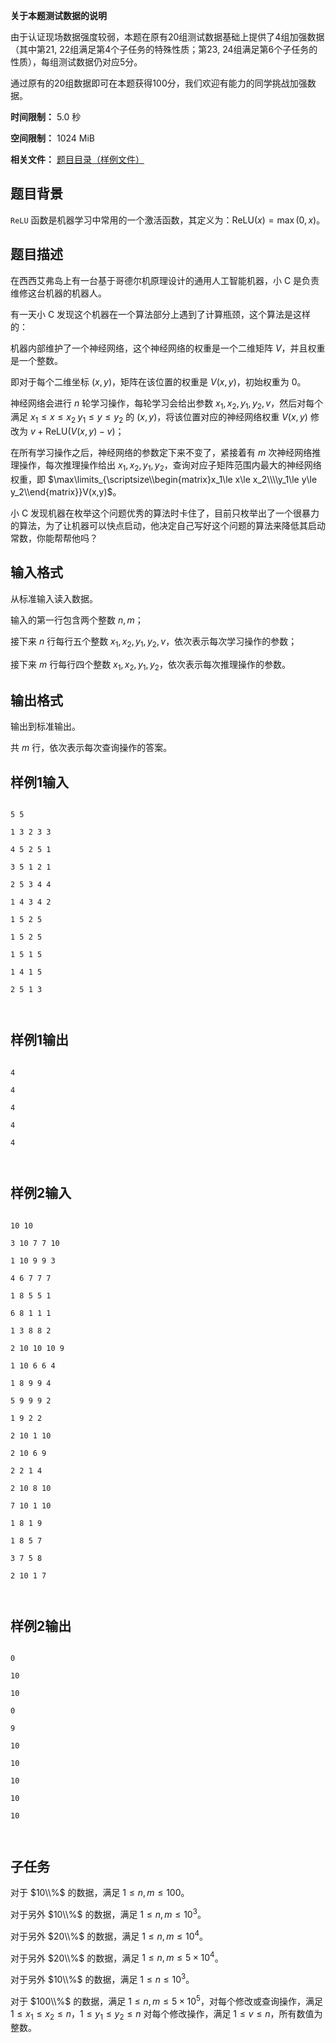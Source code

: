 <div class="alert alert-info" role="alert">
<strong><i class="glyphicon glyphicon-info-sign"></i> 关于本题测试数据的说明</strong> <br/>
由于认证现场数据强度较弱，本题在原有20组测试数据基础上提供了4组加强数据（其中第21, 22组满足第4个子任务的特殊性质；第23, 24组满足第6个子任务的性质），每组测试数据仍对应5分。
通过原有的20组数据即可在本题获得100分，我们欢迎有能力的同学挑战加强数据。
</div>



**时间限制：** 5.0 秒 


**空间限制：** 1024 MiB

**相关文件：** [题目目录（样例文件）](examples/CSP202406-5.zip)




## 题目背景

`ReLU` 函数是机器学习中常用的一个激活函数，其定义为：$\mathrm{ReLU}(x)=\max(0,x)$。

## 题目描述

在西西艾弗岛上有一台基于哥德尔机原理设计的通用人工智能机器，小 C 是负责维修这台机器的机器人。

有一天小 C 发现这个机器在一个算法部分上遇到了计算瓶颈，这个算法是这样的：

机器内部维护了一个神经网络，这个神经网络的权重是一个二维矩阵 $V$，并且权重是一个整数。

即对于每个二维坐标 $(x,y)$，矩阵在该位置的权重是 $V(x,y)$，初始权重为 $0$。

神经网络会进行 $n$ 轮学习操作，每轮学习会给出参数 $x_1,x_2,y_1,y_2,v$，然后对每个满足 $x_1 \le x \le x_2\;y_1 \le y \le y_2$ 的 $(x,y)$，将该位置对应的神经网络权重 $V(x,y)$ 修改为 $v + \mathrm{ReLU}(V(x,y) - v)$；

在所有学习操作之后，神经网络的参数定下来不变了，紧接着有 $m$ 次神经网络推理操作，每次推理操作给出 $x_1,x_2,y_1,y_2$，查询对应子矩阵范围内最大的神经网络权重，即 $\max\limits_{\scriptsize\\begin{matrix}x_1\le x\le x_2\\\\y_1\le y\le y_2\\end{matrix}}V(x,y)$。

小 C 发现机器在枚举这个问题优秀的算法时卡住了，目前只枚举出了一个很暴力的算法，为了让机器可以快点启动，他决定自己写好这个问题的算法来降低其启动常数，你能帮帮他吗？

## 输入格式

从标准输入读入数据。

输入的第一行包含两个整数 $n,m$；

接下来 $n$ 行每行五个整数 $x_1,x_2,y_1,y_2,v$，依次表示每次学习操作的参数；

接下来 $m$ 行每行四个整数 $x_1,x_2,y_1,y_2$，依次表示每次推理操作的参数。

## 输出格式

输出到标准输出。

共 $m$ 行，依次表示每次查询操作的答案。








## 样例1输入

```plain
5 5
1 3 2 3 3
4 5 2 5 1
3 5 1 2 1
2 5 3 4 4
1 4 3 4 2
1 5 2 5
1 5 2 5
1 5 1 5
1 4 1 5
2 5 1 3

```



## 样例1输出

```plain
4
4
4
4
4

```









## 样例2输入

```plain
10 10
3 10 7 7 10
1 10 9 9 3
4 6 7 7 7
1 8 5 5 1
6 8 1 1 1
1 3 8 8 2
2 10 10 10 9
1 10 6 6 4
1 8 9 9 4
5 9 9 9 2
1 9 2 2
2 10 1 10
2 10 6 9
2 2 1 4
2 10 8 10
7 10 1 10
1 8 1 9
1 8 5 7
3 7 5 8
2 10 1 7

```



## 样例2输出

```plain
0
10
10
0
9
10
10
10
10
10

```


## 子任务

对于 $10\\%$ 的数据，满足 $1\le n,m\le 100$。

对于另外 $10\\%$ 的数据，满足 $1\le n,m\le 10^3$。

对于另外 $20\\%$ 的数据，满足 $1\le n,m\le 10^4$。

对于另外 $20\\%$ 的数据，满足 $1\le n,m\le 5\times 10^4$。

对于另外 $10\\%$ 的数据，满足 $1\le n\le 10^3$。

对于 $100\\%$ 的数据，满足 $1\le n,m\le 5\times 10^5$，对每个修改或查询操作，满足 $1\le x_1\le x_2\le n$，$1\le y_1\le y_2\le n$ 对每个修改操作，满足 $1\le v\le n$，所有数值为整数。